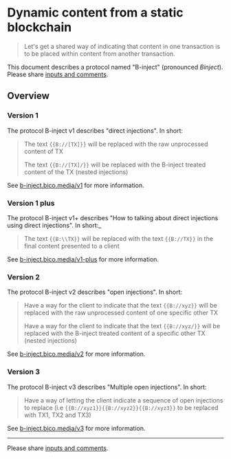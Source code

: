 # Dynamic content from a static blockchain

> Let's get a shared way of indicating that content in one transaction is to be placed within content from another transaction.

This document describes a protocol named "B-inject" (pronounced _Binject_).
Please share [inputs and comments](https://github.com/bico-media/b-inject/issues).

## Overview

### Version 1

The protocol B-inject v1 describes "direct injections". In short: 

> The text `{{B://[TX]}}` will be replaced with the raw unprocessed content of TX
>
> The text `{{B://[TX]/}}` will be replaced with the B-inject treated content of the TX (nested injections)

See [b-inject.bico.media/v1](http://b-inject.bico.media/v1) for more information.


### Version 1 plus

The protocol B-inject v1+ describes "How to talking about direct injections using direct injections". In short:_

> The text `{{B:\\TX}}` will be replaced with the text `{{B://TX}}` in the final content presented to a client 

See [b-inject.bico.media/v1-plus](http://b-inject.bico.media/v1-plus) for more information.


### Version 2

The protocol B-inject v2 describes "open injections". In short: 

> Have a way for the client to indicate that the text `{{B://xyz}}` will be replaced with the raw unprocessed content of one specific other TX
> 
> Have a way for the client to indicate that the text `{{B://xyz/}}` will be replaced with the B-inject treated content of a specific other TX (nested injections)

See [b-inject.bico.media/v2](http://b-inject.bico.media/v2) for more information.



### Version 3

The protocol B-inject v3 describes "Multiple open injections". In short: 

> Have a way of letting the client indicate a sequence of open injections to replace (i.e `{{B://xyz1}}{{B://xyz2}}{{B://xyz3}}` to be replaced with TX1, TX2 and TX3)

See [b-inject.bico.media/v3](http://b-inject.bico.media/v3) for more information.

----

Please share [inputs and comments](https://github.com/bico-media/b-inject/issues).

